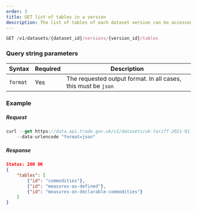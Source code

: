```yaml
---
order: 3
title: GET list of tables in a version
description: The list of tables of each dataset version can be accessed using this endpoint.
---
```


```js
GET /v1/datasets/{dataset_id}/versions/{version_id}/tables
```

### Query string parameters
| Syntax    | Required | Description |
| --------- | ----------- | ----------- |
| `format`    | Yes    | 	The requested output format. In all cases, this must be `json` |

### Example

##### Request
```js
curl --get https://data.api.trade.gov.uk/v1/datasets/uk-tariff-2021-01-01/versions/v2.1.0/tables \
    --data-urlencode "format=json"
```

##### Response
```json
Status: 200 OK
{
    "tables": [
        {"id": "commodities"},
        {"id": "measures-as-defined"},
        {"id": "measures-on-declarable-commodities"}
    ]
}
```